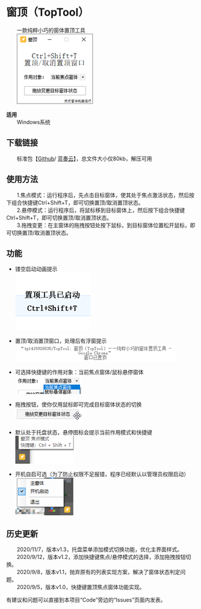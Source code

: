 # 窗顶（TopTool）
　　一款纯粹小巧的窗体置顶工具   
　　![主窗体界面](https://github.com/tp1415926535/TopTool/blob/master/%E7%AA%97%E9%A1%B6%20%E6%88%AA%E5%9B%BE/%E4%B8%BB%E7%AA%97%E4%BD%9301.png)   
         
**适用**  
　　Windows系统   
   
**下载链接**   
- 
　　标准包【[Github](https://github.com/tp1415926535/TopTool/raw/master/%E7%AA%97%E9%A1%B6v1.3.rar)/ [蓝奏云](https://wws.lanzous.com/ictWdi58mxg)】，总文件大小仅80kb，解压可用   
   
**使用方法**  
- 
　　1.焦点模式：运行程序后，先点击目标窗体，使其处于焦点激活状态，然后按下组合快捷键Ctrl+Shift+T，即可切换置顶/取消置顶状态。   
　　2.悬停模式：运行程序后，将鼠标移到目标窗体上，然后按下组合快捷键Ctrl+Shift+T，即可切换置顶/取消置顶状态。   
　　3.拖拽变更：在主窗体的拖拽按钮处按下鼠标，到目标窗体位置松开鼠标，即可切换置顶/取消置顶状态。   

   
**功能**  
-   
- 镂空启动动画提示   
![启动动画](https://github.com/tp1415926535/TopTool/blob/master/%E7%AA%97%E9%A1%B6%20%E6%88%AA%E5%9B%BE/%E5%90%AF%E5%8A%A8%E5%8A%A8%E7%94%BB.png)   
   
- 置顶/取消置顶窗口，处理后有浮窗提示   
![提示浮窗](https://github.com/tp1415926535/TopTool/blob/master/%E7%AA%97%E9%A1%B6%20%E6%88%AA%E5%9B%BE/%E6%8F%90%E7%A4%BA%E6%88%AA%E5%9B%BE.png)   
   
- 可选择快捷键的作用对象：当前焦点窗体/鼠标悬停窗体   
![模式选择](https://github.com/tp1415926535/TopTool/blob/master/%E7%AA%97%E9%A1%B6%20%E6%88%AA%E5%9B%BE/%E6%A8%A1%E5%BC%8F%E9%80%89%E6%8B%A9%E6%88%AA%E5%9B%BE.png)
   
- 拖拽按钮，使你仅用鼠标即可完成目标窗体状态的切换   
![拖拽按钮](https://github.com/tp1415926535/TopTool/blob/master/%E7%AA%97%E9%A1%B6%20%E6%88%AA%E5%9B%BE/%E6%8B%96%E6%8B%BD%E6%8C%89%E9%92%AE%E6%88%AA%E5%9B%BE.png)
   
- 默认处于托盘状态，悬停图标会提示当前作用模式和快捷键   
![托盘界面](https://github.com/tp1415926535/TopTool/blob/master/%E7%AA%97%E9%A1%B6%20%E6%88%AA%E5%9B%BE/%E6%89%98%E7%9B%9801.png)   
   
- 开机自启可选（为了防止权限不足报错，程序已经默认以管理员权限启动）   
![托盘菜单](https://github.com/tp1415926535/TopTool/blob/master/%E7%AA%97%E9%A1%B6%20%E6%88%AA%E5%9B%BE/%E6%89%98%E7%9B%9802.png)   
    
**历史更新**  
-   
　　2020/11/7，版本v1.3，托盘菜单添加模式切换功能，优化主界面样式。   
　　2020/9/12，版本v1.2，添加快捷键焦点/悬停模式的选择，添加拖拽按钮切换。   
　　2020/9/8，版本v1.1，抛弃原有的列表实现方案，解决了窗体状态判定问题。   
　　2020/9/5，版本v1.0，快捷键置顶焦点窗体功能实现。   
    
有建议和问题可以直接到本项目“Code”旁边的“Issues”页面内发表。
